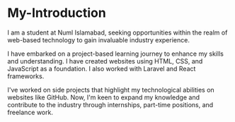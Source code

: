 # My-Introduction

I am a student at Numl Islamabad, seeking opportunities within the realm of web-based technology to gain invaluable industry experience.

I have embarked on a project-based learning journey to enhance my skills and understanding. I have created websites using HTML, CSS, and JavaScript as a foundation. I also worked with Laravel and React frameworks.

I've worked on side projects that highlight my technological abilities on websites like GitHub. Now, I'm keen to expand my knowledge and contribute to the industry through internships, part-time positions, and freelance work.
